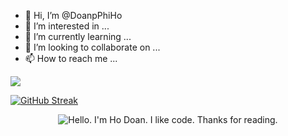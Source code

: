 - 👋 Hi, I’m @DoanpPhiHo
- 👀 I’m interested in ...
- 🌱 I’m currently learning ...
- 💞️ I’m looking to collaborate on ...
- 📫 How to reach me ...

<img src="https://github-readme-stats.vercel.app/api?username=DoanpPhiHo&show_icons=true&icon_color=CE1D2D" />

[![GitHub Streak](https://streak-stats.demolab.com/?user=DoanpPhiHo&theme=dark)]([https://github.com/DoanpPhiHo?tab=repositories&q=&type=&language=dart])

<!---
DoanpPhiHo/DoanpPhiHo is a ✨ special ✨ repository because its `README.md` (this file) appears on your GitHub profile.
You can click the Preview link to take a look at your changes.
--->

<div align="center">
	<img src="https://i.giphy.com/media/04ksmd6y5Zhh9m07dy/giphy.webp" alt="Hello. I'm Ho Doan. I like code. Thanks for reading.">
</div>
